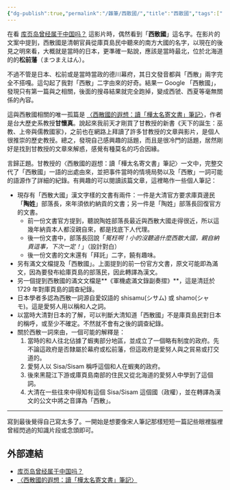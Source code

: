 ```yaml
---
{"dg-publish":true,"permalink":"/雜筆/西散國/","title":"西散國","tags":["西散國","庫頁島","樺太島","窟說","骨嵬","甘懷真"]}
---
```



在看 [库页岛曾经属于中国吗？](https://www.youtube.com/watch?v=OR6ZS0q5fH8) 這影片時，偶然看到「**西散國**」這名字。在影片的文案中提到，西散國是清朝官員從庫頁島民中聽來的南方大國的名字，以現在的後見之明來看，大概就是當時的日本，更準確一點說，應該是當時最北，位於北海道的的**松前藩**（まつまえはん）。

不過不管是日本、松前或是當時當政的德川幕府，其日文發音都與「西散」兩字完全不搭嘎。這勾起了我對「西散」二字由來的好奇。結果一 Google 「西散國」，發現只有第一篇與之相關，後面的搜尋結果就完全跑掉，變成西虢、西夏等毫無關係的內容。

這與西散國相關的唯一孤篇是 [〈西散國的遐想：讀「樺太名寄文書」筆記〉](https://homepage.ntu.edu.tw/~kan/sisamnayoro.html)，作者是台大歷史系教授**甘懷真**。說起來我前天才剛買了甘教授的新書《天下的誕生：巫教、上帝與儒教國家》，之前也在網路上拜讀了許多甘教授的文章與影片，是個人很推崇的歷史教授。總之，發現自己感興趣的話題，而且是很冷門的話題，居然剛好是找到甘教授的文章來解惑，感覺有種莫名的巧合因緣。

言歸正題。甘教授的〈西散國的遐想：讀「樺太名寄文書」筆記〉一文中，完整交代了「西散國」一語的出處由來，並把事件當時的情境局勢以及「西散」一詞可能的語源作了詳細的紀錄。有興趣的可以閱讀該篇文章，這裡略作一些個人筆記：

- 現存有「西散大國」漢文字樣的文書有兩件：一件是大清官方要求庫頁邊民「**陶姓**」部落長，來年須依約納貢的文書；另一件是「陶姓」部落長回復官方的文書。
	- 前一份文書官方提到，聽說陶姓部落長最近與西散大國走得很近，所以這幾年納貢本人都沒親自來，都是找底下人代理。
	- 後一份文書中，部落長回說「*冤枉啊！小的沒聽過什麼西散大國，親自納貢這事，下次一定！*」（設計對白）
	- 後一份文書的文末還有「拜託」二字，饒有趣味。
- 另有滿文文檔提及「西散國」。上面提到的前一份官方文書，原文可能即為滿文，因為要發布給庫頁島的部落民，因此轉譯為漢文。
- 另一個提到西散國的滿文文檔是**《軍機處滿文錄副奏摺》**，這是清廷於 1729 年對庫頁島的調查紀錄。
- 日本學者多認為西散一詞源自愛奴語的 shisamu(シサム) 或 shamo(シャモ)。這是愛努人用以稱和人之詞。
- 以當時大清對日本的了解，可以判斷大清知道「西散國」不是庫頁島民對日本的稱呼，或至少不確定。不然就不會有之後的調查紀錄。
- 關於西散一詞來由，一個可能的解釋是：
	1. 當時的和人往北佔據了蝦夷部分地區，並成立了一個略有制度的政府。先不論這政府是否隸屬於幕府或松前藩，但這政府是愛努人與之貿易或打交道的。
	2. 愛努人以 Sisa/Sisam 稱呼這個和人在蝦夷的政府。
	3. 後來黑龍江下游或庫頁島南部的住民又從北海道的愛努人中學到了這個詞。
	4. 大清在一些往來中得知有這個 Sisa/Sisam 這個國（政權），並在轉譯為漢文的公文中將之音譯為「西散」。

----

寫到最後覺得自己寫太多了。一開始是想要像宋人筆記那樣短短一篇記些眼裡腦裡曾經閃過的知識片段或念頭即可。

## 外部連結

- [库页岛曾经属于中国吗？](https://www.youtube.com/watch?v=OR6ZS0q5fH8)
- [〈西散國的遐想：讀「樺太名寄文書」筆記〉](https://homepage.ntu.edu.tw/~kan/sisamnayoro.html)